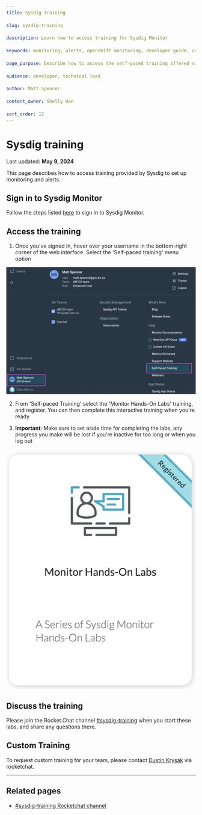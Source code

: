 ```yaml
---
title: Sysdig Training

slug: sysdig-training

description: Learn how to access training for Sysdig Monitor

keywords: monitoring, alerts, openshift monitoring, developer guide, configure, user defined monitoring, metrics, observe, training

page_purpose: Describe how to access the self-paced training offered via Sydig's site.

audience: developer, technical lead

author: Matt Spencer

content_owner: Shelly Han

sort_order: 12
---
```


# Sysdig training 

Last updated: **May 9, 2024**

This page describes how to access training provided by Sysdig to set up monitoring and alerts.  

## Sign in to Sysdig Monitor

Follow the steps listed [here](../sysdig-monitor-setup-team/#sign-in-to-sysdig) to sign in to Sysdig Monitor. 

## Access the training

1. Once you've signed in, hover over your username in the bottom-right corner of the web interface. Select the 'Self-paced training' menu option

![Self-Paced Training](../../images/sysdig-training.png)

2. From 'Self-paced Training'  select the 'Monitor Hands-On Labs' training, and register. You can then complete this interactive training when you're ready

3. **Important**: Make sure to set aside time for completing the labs, any progress you make will be lost if you're inactive for too long or when you log out

![Monitor Hands-On Lab](../../images/sysdig-labs.png)

## Discuss the training

Please join the Rocket.Chat channel [#sysdig-training](https://chat.developer.gov.bc.ca/channel/sysdig-training) when you start these labs, and share any questions there. 

## Custom Training

To request custom training for your team, please contact [Dustin Krysak](https://chat.developer.gov.bc.ca/direct/KDMJax3AGk8CYr5oGKkNg6QbQud5CfXmsR) via rocketchat. 

---

## Related pages

- [#sysdig-training Rocketchat channel](https://chat.developer.gov.bc.ca/channel/sysdig-training)
